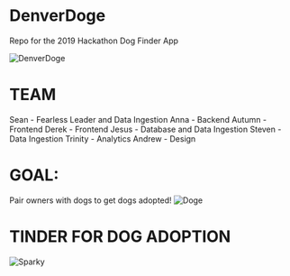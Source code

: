 # DenverDoge
Repo for the 2019 Hackathon Dog Finder App

![DenverDoge](https://i.imgur.com/wQljxLc.jpg)

# TEAM
Sean - Fearless Leader and Data Ingestion
Anna - Backend
Autumn - Frontend
Derek - Frontend
Jesus - Database and Data Ingestion
Steven - Data Ingestion
Trinity - Analytics
Andrew - Design

# GOAL: 
Pair owners with dogs to get dogs adopted!
![Doge](https://i.imgur.com/KHnMLFk.jpg)


# TINDER FOR DOG ADOPTION
![Sparky](https://i.imgur.com/ci9SHIu.jpg)
